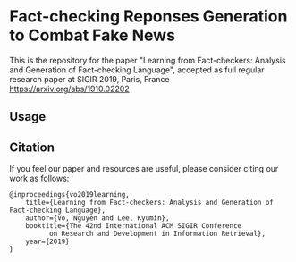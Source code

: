 # Fact-checking Reponses Generation to Combat Fake News
This is the repository for the paper "Learning from Fact-checkers: Analysis and Generation of Fact-checking Language", accepted as full regular research paper at SIGIR 2019, Paris, France
https://arxiv.org/abs/1910.02202

## Usage

## Citation
If you feel our paper and resources are useful, please consider citing our work as follows:
```
@inproceedings{vo2019learning,
	title={Learning from Fact-checkers: Analysis and Generation of Fact-checking Language},
	author={Vo, Nguyen and Lee, Kyumin},
	booktitle={The 42nd International ACM SIGIR Conference 
		  on Research and Development in Information Retrieval},
	year={2019}
}
```
